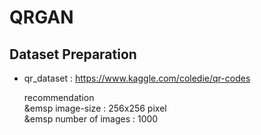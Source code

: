 # QRGAN

## Dataset Preparation
 - qr_dataset : https://www.kaggle.com/coledie/qr-codes <br>
 
     recommendation  <br>
     &emsp image-size : 256x256 pixel <br>
     &emsp number of images : 1000 


